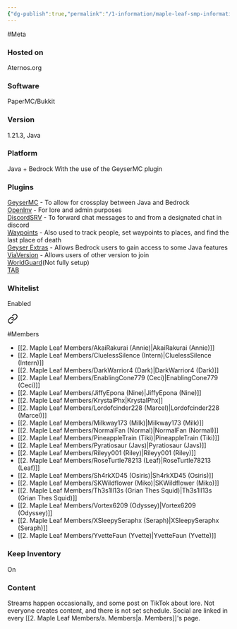 ```yaml
---
{"dg-publish":true,"permalink":"/1-information/maple-leaf-smp-information/","created":"2024-11-25T13:20:22.761-05:00"}
---
```


#Meta 
### Hosted on
Aternos.org
### Software
PaperMC/Bukkit
### Version
1.21.3, Java
### Platform
Java + Bedrock
	With the use of the GeyserMC plugin
### Plugins
[GeyserMC](https://geysermc.org/)  - To allow for crossplay between Java and Bedrock  
[OpenInv](https://github.com/Jikoo/OpenInv)   - For lore and admin purposes  
[DiscordSRV](https://modrinth.com/plugin/discordsrv)  - To forward chat messages to and from a designated chat in discord  
[Waypoints](https://modrinth.com/plugin/waypoints)  - Also used to track people, set waypoints to places, and find the last place of death  
[Geyser Extras](https://modrinth.com/plugin/geyserextras)  - Allows Bedrock users to gain access to some Java features  
[ViaVersion](https://ci.viaversion.com/job/ViaVersion/)  - Allows users of other version to join  
[WorldGuard](https://worldguard.enginehub.org/en/latest/)(Not fully setup)   \
[TAB](https://modrinth.com/plugin/tab-was-taken) 
### Whitelist
Enabled  

<div class="transclusion internal-embed is-loaded"><a class="markdown-embed-link" href="/2-maple-leaf-members/a-members/" aria-label="Open link"><svg xmlns="http://www.w3.org/2000/svg" width="24" height="24" viewBox="0 0 24 24" fill="none" stroke="currentColor" stroke-width="2" stroke-linecap="round" stroke-linejoin="round" class="svg-icon lucide-link"><path d="M10 13a5 5 0 0 0 7.54.54l3-3a5 5 0 0 0-7.07-7.07l-1.72 1.71"></path><path d="M14 11a5 5 0 0 0-7.54-.54l-3 3a5 5 0 0 0 7.07 7.07l1.71-1.71"></path></svg></a><div class="markdown-embed">




#Members
- [[2. Maple Leaf Members/AkaiRakurai (Annie)\|AkaiRakurai (Annie)]]
- [[2. Maple Leaf Members/CluelessSilence (Intern)\|CluelessSilence (Intern)]]
- [[2. Maple Leaf Members/DarkWarrior4 (Dark)\|DarkWarrior4 (Dark)]]
- [[2. Maple Leaf Members/EnablingCone779 (Ceci)\|EnablingCone779 (Ceci)]]
- [[2. Maple Leaf Members/JiffyEpona (Nine)\|JiffyEpona (Nine)]]
- [[2. Maple Leaf Members/KrystalPhx\|KrystalPhx]]
- [[2. Maple Leaf Members/Lordofcinder228 (Marcel)\|Lordofcinder228 (Marcel)]]
- [[2. Maple Leaf Members/Milkway173 (Milk)\|Milkway173 (Milk)]]
- [[2. Maple Leaf Members/NormalFan (Normal)\|NormalFan (Normal)]]
- [[2. Maple Leaf Members/PineappleTrain (Tiki)\|PineappleTrain (Tiki)]]
- [[2. Maple Leaf Members/Pyratiosaur (Javs)\|Pyratiosaur (Javs)]]
- [[2. Maple Leaf Members/Rileyy001 (Riley)\|Rileyy001 (Riley)]]
- [[2. Maple Leaf Members/RoseTurtle78213 (Leaf)\|RoseTurtle78213 (Leaf)]]
- [[2. Maple Leaf Members/Sh4rkXD45 (Osiris)\|Sh4rkXD45 (Osiris)]]
- [[2. Maple Leaf Members/SKWildflower (Miko)\|SKWildflower (Miko)]]
- [[2. Maple Leaf Members/Th3s1ll13s (Grian Thes Squid)\|Th3s1ll13s (Grian Thes Squid)]]
- [[2. Maple Leaf Members/Vortex6209 (Odyssey)\|Vortex6209 (Odyssey)]]
- [[2. Maple Leaf Members/XSleepySeraphx (Seraph)\|XSleepySeraphx (Seraph)]]
- [[2. Maple Leaf Members/YvetteFaun (Yvette)\|YvetteFaun (Yvette)]]


</div></div>

### Keep Inventory
On
### Content
Streams happen occasionally, and some post on TikTok about lore. Not everyone creates content, and there is not set schedule. Social are linked in every [[2. Maple Leaf Members/a. Members\|a. Members]]'s page.